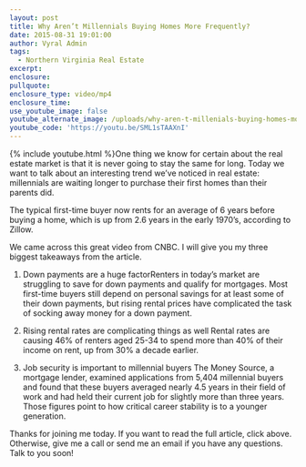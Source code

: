 ```yaml
---
layout: post
title: Why Aren’t Millennials Buying Homes More Frequently?
date: 2015-08-31 19:01:00
author: Vyral Admin
tags:
  - Northern Virginia Real Estate
excerpt:
enclosure:
pullquote:
enclosure_type: video/mp4
enclosure_time:
use_youtube_image: false
youtube_alternate_image: /uploads/why-aren-t-millenials-buying-homes-more-frequently.jpg
youtube_code: 'https://youtu.be/SML1sTAAXnI'
---
```



{% include youtube.html %}One thing we know for certain about the real estate market is that it is never going to stay the same for long. Today we want to talk about an interesting trend we’ve noticed in real estate: millennials are waiting longer to purchase their first homes than their parents did.

The typical first-time buyer now rents for an average of 6 years before buying a home, which is up from 2.6 years in the early 1970’s, according to Zillow.

We came across this great video from CNBC. I will give you my three biggest takeaways from the article.

1. Down payments are a huge factorRenters in today’s market are struggling to save for down payments and qualify for mortgages. Most first-time buyers still depend on personal savings for at least some of their down payments, but rising rental prices have complicated the task of socking away money for a down payment.

2. Rising rental rates are complicating things as well Rental rates are causing 46% of renters aged 25-34 to spend more than 40% of their income on rent, up from 30% a decade earlier.

3. Job security is important to millennial buyers The Money Source, a mortgage lender, examined applications from 5,404 millennial buyers and found that these buyers averaged nearly 4.5 years in their field of work and had held their current job for slightly more than three years. Those figures point to how critical career stability is to a younger generation.

Thanks for joining me today. If you want to read the full article, click above. Otherwise, give me a call or send me an email if you have any questions. Talk to you soon!